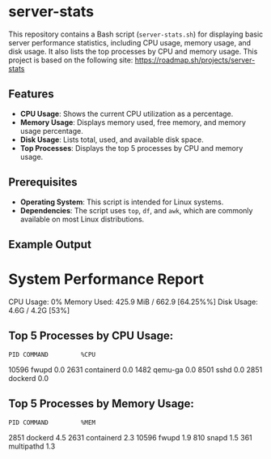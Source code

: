 # server-stats

This repository contains a Bash script (`server-stats.sh`) for displaying basic server performance statistics, including CPU usage, memory usage, and disk usage. It also lists the top processes by CPU and memory usage.
This project is based on the following site: https://roadmap.sh/projects/server-stats

## Features

- **CPU Usage**: Shows the current CPU utilization as a percentage.
- **Memory Usage**: Displays memory used, free memory, and memory usage percentage.
- **Disk Usage**: Lists total, used, and available disk space.
- **Top Processes**: Displays the top 5 processes by CPU and memory usage.

## Prerequisites

- **Operating System**: This script is intended for Linux systems.
- **Dependencies**: The script uses `top`, `df`, and `awk`, which are commonly available on most Linux distributions.

## Example Output

System Performance Report
=========================

CPU Usage: 0%
Memory Used: 425.9 MiB / 662.9 [64.25%%]
Disk Usage: 4.6G / 4.2G [53%]

Top 5 Processes by CPU Usage:
--------------------------------
    PID COMMAND         %CPU
  10596 fwupd            0.0
   2631 containerd       0.0
   1482 qemu-ga          0.0
   8501 sshd             0.0
   2851 dockerd          0.0

Top 5 Processes by Memory Usage:
--------------------------------
    PID COMMAND         %MEM
   2851 dockerd          4.5
   2631 containerd       2.3
  10596 fwupd            1.9
    810 snapd            1.5
    361 multipathd       1.3
